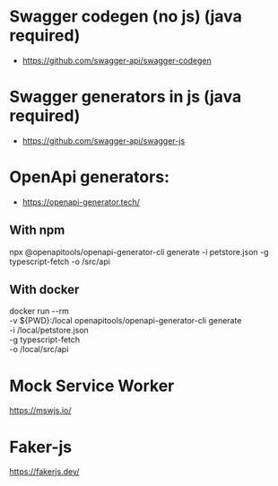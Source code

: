 # Swagger codegen (no js) (java required)
- https://github.com/swagger-api/swagger-codegen
# Swagger generators in js (java required)
- https://github.com/swagger-api/swagger-js
# OpenApi generators:
- https://openapi-generator.tech/

## With npm
npx @openapitools/openapi-generator-cli generate -i petstore.json -g typescript-fetch -o /src/api

## With docker
docker run --rm \
-v ${PWD}:/local openapitools/openapi-generator-cli generate \
-i /local/petstore.json \
-g typescript-fetch \
-o /local/src/api

# Mock Service Worker
https://mswjs.io/

# Faker-js
https://fakerjs.dev/
